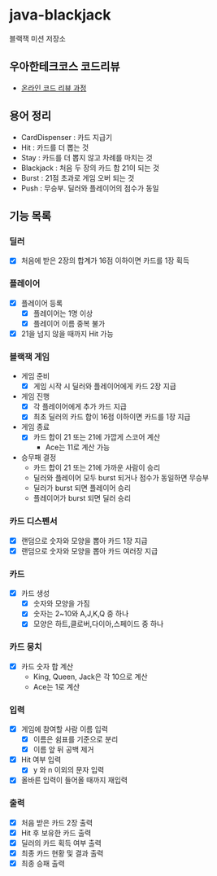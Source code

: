 # java-blackjack

블랙잭 미션 저장소

## 우아한테크코스 코드리뷰

- [온라인 코드 리뷰 과정](https://github.com/woowacourse/woowacourse-docs/blob/master/maincourse/README.md)

## 용어 정리

- CardDispenser : 카드 지급기
- Hit : 카드를 더 뽑는 것
- Stay : 카드를 더 뽑지 않고 차례를 마치는 것
- Blackjack : 처음 두 장의 카드 합 21이 되는 것
- Burst : 21점 초과로 게임 오버 되는 것
- Push : 무승부. 딜러와 플레이어의 점수가 동일

## 기능 목록

### 딜러

- [x] 처음에 받은 2장의 합계가 16점 이하이면 카드를 1장 획득

### 플레이어

- [x] 플레이어 등록
    - [x] 플레이어는 1명 이상
    - [x] 플레이어 이름 중복 불가
- [x] 21을 넘지 않을 때까지 Hit 가능

### 블랙잭 게임

- 게임 준비
    - [x] 게임 시작 시 딜러와 플레이어에게 카드 2장 지급

- 게임 진행
    - [x] 각 플레이어에게 추가 카드 지급
    - [x] 최초 딜러의 카드 합이 16점 이하이면 카드를 1장 지급

- 게임 종료
    - [x] 카드 합이 21 또는 21에 가깝게 스코어 계산
        - Ace는 11로 계산 가능

- 승무패 결정
  - 카드 합이 21 또는 21에 가까운 사람이 승리
  - 딜러와 플레이어 모두 burst 되거나 점수가 동일하면 무승부
  - 딜러가 burst 되면 플레이어 승리
  - 플레이어가 burst 되면 딜러 승리

### 카드 디스펜서

- [x] 랜덤으로 숫자와 모양을 뽑아 카드 1장 지급
- [x] 랜덤으로 숫자와 모양을 뽑아 카드 여러장 지급

### 카드

- [x] 카드 생성
    - [x] 숫자와 모양을 가짐
    - [x] 숫자는 2~10와 A,J,K,Q 중 하나
    - [x] 모양은 하트,클로버,다이아,스페이드 중 하나

### 카드 뭉치

- [x] 카드 숫자 합 계산
    - King, Queen, Jack은 각 10으로 계산
    - Ace는 1로 계산

### 입력

- [x] 게임에 참여할 사람 이름 입력
    - [x] 이름은 쉼표를 기준으로 분리
    - [x] 이름 앞 뒤 공백 제거

- [x] Hit 여부 입력
    - [x] y 와 n 이외의 문자 입력

- [x] 올바른 입력이 들어올 때까지 재입력

### 출력

- [x] 처음 받은 카드 2장 출력
- [x] Hit 후 보유한 카드 출력
- [x] 딜러의 카드 획득 여부 출력
- [x] 최종 카드 현황 및 결과 출력
- [x] 최종 승패 출력
